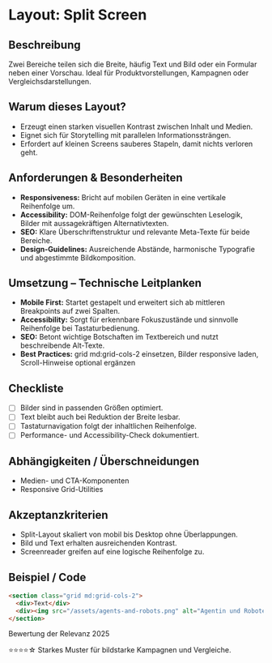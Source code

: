 # Layout: Split Screen

## Beschreibung
Zwei Bereiche teilen sich die Breite, häufig Text und Bild oder ein Formular neben einer Vorschau. Ideal für Produktvorstellungen, Kampagnen oder Vergleichsdarstellungen.

## Warum dieses Layout?
- Erzeugt einen starken visuellen Kontrast zwischen Inhalt und Medien.
- Eignet sich für Storytelling mit parallelen Informationssträngen.
- Erfordert auf kleinen Screens sauberes Stapeln, damit nichts verloren geht.

## Anforderungen & Besonderheiten
- **Responsiveness:** Bricht auf mobilen Geräten in eine vertikale Reihenfolge um.
- **Accessibility:** DOM-Reihenfolge folgt der gewünschten Leselogik, Bilder mit aussagekräftigen Alternativtexten.
- **SEO:** Klare Überschriftenstruktur und relevante Meta-Texte für beide Bereiche.
- **Design-Guidelines:** Ausreichende Abstände, harmonische Typografie und abgestimmte Bildkomposition.

## Umsetzung – Technische Leitplanken
- **Mobile First:** Startet gestapelt und erweitert sich ab mittleren Breakpoints auf zwei Spalten.
- **Accessibility:** Sorgt für erkennbare Fokuszustände und sinnvolle Reihenfolge bei Tastaturbedienung.
- **SEO:** Betont wichtige Botschaften im Textbereich und nutzt beschreibende Alt-Texte.
- **Best Practices:** grid md:grid-cols-2 einsetzen, Bilder responsive laden, Scroll-Hinweise optional ergänzen

## Checkliste
- [ ] Bilder sind in passenden Größen optimiert.
- [ ] Text bleibt auch bei Reduktion der Breite lesbar.
- [ ] Tastaturnavigation folgt der inhaltlichen Reihenfolge.
- [ ] Performance- und Accessibility-Check dokumentiert.

## Abhängigkeiten / Überschneidungen
- Medien- und CTA-Komponenten
- Responsive Grid-Utilities

## Akzeptanzkriterien
- Split-Layout skaliert von mobil bis Desktop ohne Überlappungen.
- Bild und Text erhalten ausreichenden Kontrast.
- Screenreader greifen auf eine logische Reihenfolge zu.

## Beispiel / Code
```html
<section class="grid md:grid-cols-2">
  <div>Text</div>
  <div><img src="/assets/agents-and-robots.png" alt="Agentin und Roboter in einer futuristischen Stadt bei Nacht" /></div>
</section>
```

Bewertung der Relevanz 2025

⭐⭐⭐⭐☆ Starkes Muster für bildstarke Kampagnen und Vergleiche.
